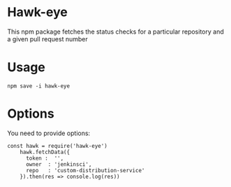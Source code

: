 # Hawk-eye 

This npm package fetches the status checks for a particular repository and a given pull request number

# Usage

```
npm save -i hawk-eye
```

# Options

You need to provide options:

```
const hawk = require('hawk-eye')
    hawk.fetchData({
      token :  '',
      owner  : 'jenkinsci',
      repo   : 'custom-distribution-service'
    }).then(res => console.log(res))

```